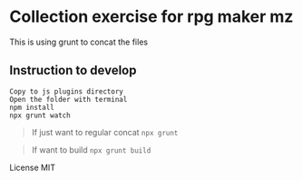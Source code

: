 # Collection exercise for rpg maker mz

This is using grunt to concat the files

## Instruction to develop

```
Copy to js plugins directory
Open the folder with terminal
npm install
npx grunt watch
```

> If just want to regular concat `npx grunt`

> If want to build `npx grunt build`

License MIT
